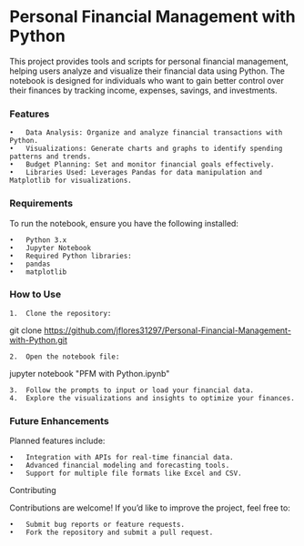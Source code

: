 # Personal Financial Management with Python

This project provides tools and scripts for personal financial management, helping users analyze and visualize their financial data using Python. The notebook is designed for individuals who want to gain better control over their finances by tracking income, expenses, savings, and investments.

### Features

	•	Data Analysis: Organize and analyze financial transactions with Python.
	•	Visualizations: Generate charts and graphs to identify spending patterns and trends.
	•	Budget Planning: Set and monitor financial goals effectively.
	•	Libraries Used: Leverages Pandas for data manipulation and Matplotlib for visualizations.

### Requirements

To run the notebook, ensure you have the following installed:

	•	Python 3.x
	•	Jupyter Notebook
	•	Required Python libraries:
	•	pandas
	•	matplotlib

### How to Use

	1.	Clone the repository:

git clone https://github.com/jflores31297/Personal-Financial-Management-with-Python.git


	2.	Open the notebook file:

jupyter notebook "PFM with Python.ipynb"


	3.	Follow the prompts to input or load your financial data.
	4.	Explore the visualizations and insights to optimize your finances.

### Future Enhancements

Planned features include:

	•	Integration with APIs for real-time financial data.
	•	Advanced financial modeling and forecasting tools.
	•	Support for multiple file formats like Excel and CSV.

Contributing

Contributions are welcome! If you’d like to improve the project, feel free to:

	•	Submit bug reports or feature requests.
	•	Fork the repository and submit a pull request.
